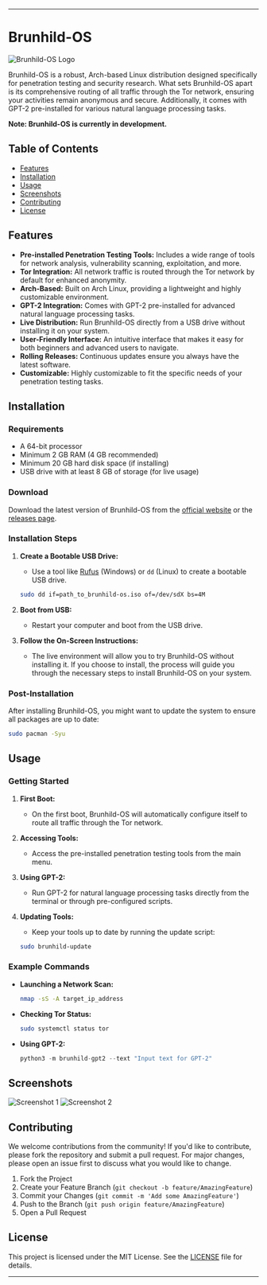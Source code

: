 

---

# Brunhild-OS

![Brunhild-OS Logo](path_to_logo_image)

Brunhild-OS is a robust, Arch-based Linux distribution designed specifically for penetration testing and security research. What sets Brunhild-OS apart is its comprehensive routing of all traffic through the Tor network, ensuring your activities remain anonymous and secure. Additionally, it comes with GPT-2 pre-installed for various natural language processing tasks.

**Note: Brunhild-OS is currently in development.**

## Table of Contents

- [Features](#features)
- [Installation](#installation)
- [Usage](#usage)
- [Screenshots](#screenshots)
- [Contributing](#contributing)
- [License](#license)

## Features

- **Pre-installed Penetration Testing Tools:** Includes a wide range of tools for network analysis, vulnerability scanning, exploitation, and more.
- **Tor Integration:** All network traffic is routed through the Tor network by default for enhanced anonymity.
- **Arch-Based:** Built on Arch Linux, providing a lightweight and highly customizable environment.
- **GPT-2 Integration:** Comes with GPT-2 pre-installed for advanced natural language processing tasks.
- **Live Distribution:** Run Brunhild-OS directly from a USB drive without installing it on your system.
- **User-Friendly Interface:** An intuitive interface that makes it easy for both beginners and advanced users to navigate.
- **Rolling Releases:** Continuous updates ensure you always have the latest software.
- **Customizable:** Highly customizable to fit the specific needs of your penetration testing tasks.

## Installation

### Requirements

- A 64-bit processor
- Minimum 2 GB RAM (4 GB recommended)
- Minimum 20 GB hard disk space (if installing)
- USB drive with at least 8 GB of storage (for live usage)

### Download

Download the latest version of Brunhild-OS from the [official website](https://www.brunhild-os.org) or the [releases page](https://github.com/yourusername/brunhild-os/releases).

### Installation Steps

1. **Create a Bootable USB Drive:**
   - Use a tool like [Rufus](https://rufus.ie/) (Windows) or `dd` (Linux) to create a bootable USB drive.
   
   ```bash
   sudo dd if=path_to_brunhild-os.iso of=/dev/sdX bs=4M
   ```

2. **Boot from USB:**
   - Restart your computer and boot from the USB drive.

3. **Follow the On-Screen Instructions:**
   - The live environment will allow you to try Brunhild-OS without installing it. If you choose to install, the process will guide you through the necessary steps to install Brunhild-OS on your system.

### Post-Installation

After installing Brunhild-OS, you might want to update the system to ensure all packages are up to date:

```bash
sudo pacman -Syu
```

## Usage

### Getting Started

1. **First Boot:**
   - On the first boot, Brunhild-OS will automatically configure itself to route all traffic through the Tor network.

2. **Accessing Tools:**
   - Access the pre-installed penetration testing tools from the main menu.
   
3. **Using GPT-2:**
   - Run GPT-2 for natural language processing tasks directly from the terminal or through pre-configured scripts.

4. **Updating Tools:**
   - Keep your tools up to date by running the update script:
   
   ```bash
   sudo brunhild-update
   ```

### Example Commands

- **Launching a Network Scan:**
  
  ```bash
  nmap -sS -A target_ip_address
  ```

- **Checking Tor Status:**

  ```bash
  sudo systemctl status tor
  ```

- **Using GPT-2:**

  ```python
  python3 -m brunhild-gpt2 --text "Input text for GPT-2"
  ```

## Screenshots

![Screenshot 1](path_to_screenshot1)
![Screenshot 2](path_to_screenshot2)

## Contributing

We welcome contributions from the community! If you'd like to contribute, please fork the repository and submit a pull request. For major changes, please open an issue first to discuss what you would like to change.

1. Fork the Project
2. Create your Feature Branch (`git checkout -b feature/AmazingFeature`)
3. Commit your Changes (`git commit -m 'Add some AmazingFeature'`)
4. Push to the Branch (`git push origin feature/AmazingFeature`)
5. Open a Pull Request

## License

This project is licensed under the MIT License. See the [LICENSE](LICENSE) file for details.

---

